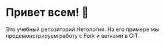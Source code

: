 # Привет всем! 👋

Это учебный репозиторий Нетологии. На его примере мы продемонстрируем работу с Fork и ветками в GIT. 